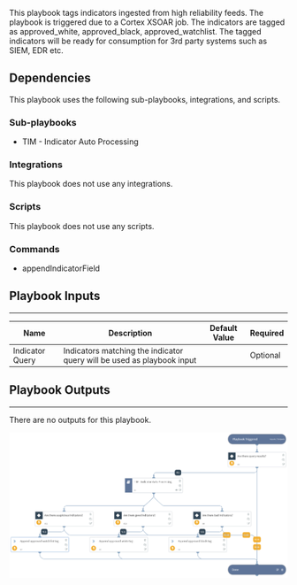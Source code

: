 This playbook tags indicators ingested from high reliability feeds. The playbook is triggered due to a Cortex XSOAR job. The indicators are tagged as approved_white, approved_black, approved_watchlist. The tagged indicators will be ready for consumption for 3rd party systems such as SIEM, EDR etc.

## Dependencies
This playbook uses the following sub-playbooks, integrations, and scripts.

### Sub-playbooks
* TIM - Indicator Auto Processing

### Integrations
This playbook does not use any integrations.

### Scripts
This playbook does not use any scripts.

### Commands
* appendIndicatorField

## Playbook Inputs
---

| **Name** | **Description** | **Default Value** | **Required** |
| --- | --- | --- | --- |
| Indicator Query | Indicators matching the indicator query will be used as playbook input |  | Optional |

## Playbook Outputs
---
There are no outputs for this playbook.

![TIM - Process Indicators - Fully Automated](https://raw.githubusercontent.com/demisto/content/master/docs/images/playbooks/TIM_-_Process_Indicators_-_Fully_Automated.png)